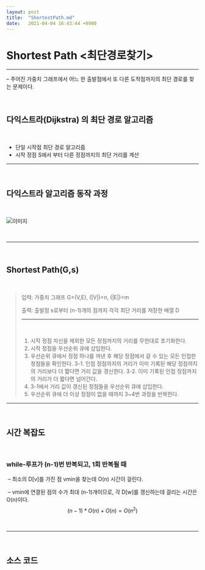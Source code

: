 ```yaml
---
layout: post
title:  "ShortestPath.md"
date:   2021-04-04 16:43:44 +0900
---
```


# Shortest Path <최단경로찾기>

---

– 주어진 가중치 그래프에서 어느 한 출발점에서 또 다른 도착점까지의 최단 경로를 찾는 문제이다.

​    

##  다익스트라(Dijkstra) 의 최단 경로 알고리즘

​    

* 단일 시작점 최단 경로 알고리즘
* 시작 정점 S에서 부터 다른 정점까지의 최단 거리를 계산

---

​    

## 다익스트라 알고리즘 동작 과정

​    

![이미지](https://img1.daumcdn.net/thumb/R1280x0/?scode=mtistory2&fname=https%3A%2F%2Fblog.kakaocdn.net%2Fdn%2FcofnIo%2FbtqEuY3ZsSW%2FTnQX9kZ9RpyYtvElsrkMz1%2Fimg.gif)

​    

---

​    

## Shortest Path(G,s)   

​    

> 입력: 가중치 그래프 G=(V,E), (|V|)=n, (|E|)=m
>
> 출력: 출발점 s로부터 (n-1)개의 점까지 각각 최단 거리를 저장한 배열 D
>
> ---
>
> ​    
>
> 1. 시작 정점 자신을 제외한 모든 정점까지의 거리를 무한대로 초기화한다.
> 2. 시작 정점을 우선순위 큐에 삽입한다.
> 3. 우선순위 큐에서 정점 하나를 꺼낸 후 해당 정점에서 갈 수 있는 모든 인접한 정점들을 확인한다.
>        3-1. 인접 정점까지의 거리가 이미 기록된 해당 정점까지의 거리보다 더 짧다면 거리 값을 갱신한다.
>        3-2. 이미 기록된 인접 정점까지의 거리가 더 짧다면 넘어간다.
> 4. 3-1에서 거리 값이 갱신된 정점들을 우선순위 큐에 삽입한다.
> 5. 우선순위 큐에 더 이상 정점이 없을 때까지 3~4번 과정을 반복한다.

---

​    

## 시간 복잡도

​    

### while-루프가 (n-1)번 반복되고, 1회 반복될 때

​	– 최소의 D[v]를 가진 점 vmin을 찾는데 O(n) 시간이 걸린다.

​	– vmin에 연결된 점의 수가 최대 (n-1)개이므로, 각 D[w]를 갱신하는데 걸리는 시간은 O(n)이다.
$$
(n-1)*{O(n)+O(n)}=O(n^2)
$$

​    

---

​    

## 소스 코드

